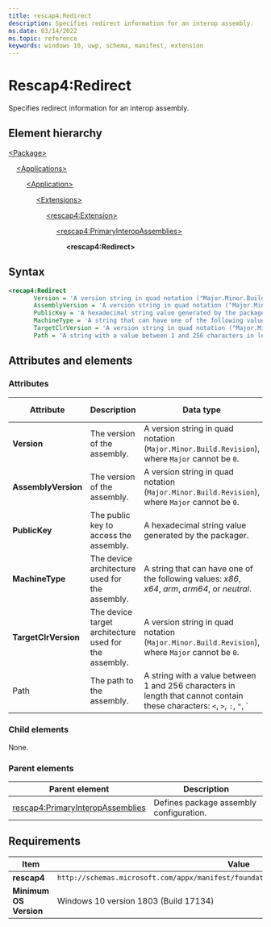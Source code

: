 ```yaml
---
title: rescap4:Redirect
description: Specifies redirect information for an interop assembly.
ms.date: 03/14/2022
ms.topic: reference
keywords: windows 10, uwp, schema, manifest, extension 
---
```


# Rescap4:Redirect

Specifies redirect information for an interop assembly.

## Element hierarchy

[\<Package\>](element-package.md)

&nbsp;&nbsp;&nbsp;&nbsp;[\<Applications\>](element-applications.md)

&nbsp;&nbsp;&nbsp;&nbsp; &nbsp;&nbsp;&nbsp;&nbsp;[\<Application\>](element-application.md)

&nbsp;&nbsp;&nbsp;&nbsp; &nbsp;&nbsp;&nbsp;&nbsp; &nbsp;&nbsp;&nbsp;&nbsp;[\<Extensions\>](element-1-extensions.md)

&nbsp;&nbsp;&nbsp;&nbsp; &nbsp;&nbsp;&nbsp;&nbsp; &nbsp;&nbsp;&nbsp;&nbsp; &nbsp;&nbsp;&nbsp;&nbsp;[\<rescap4:Extension\>](element-rescap4-extension.md)

&nbsp;&nbsp;&nbsp;&nbsp; &nbsp;&nbsp;&nbsp;&nbsp; &nbsp;&nbsp;&nbsp;&nbsp; &nbsp;&nbsp;&nbsp;&nbsp; &nbsp;&nbsp;&nbsp;&nbsp;[\<rescap4:PrimaryInteropAssemblies\>](element-rescap4-primaryinteropassemblies.md)

&nbsp;&nbsp;&nbsp;&nbsp; &nbsp;&nbsp;&nbsp;&nbsp; &nbsp;&nbsp;&nbsp;&nbsp; &nbsp;&nbsp;&nbsp;&nbsp; &nbsp;&nbsp;&nbsp;&nbsp; &nbsp;&nbsp;&nbsp;&nbsp;**\<rescap4:Redirect\>**

## Syntax

```xml
<recap4:Redirect
       Version = 'A version string in quad notation ("Major.Minor.Build.Revision"), where Major cannot be 0.'
       AssemblyVersion = 'A version string in quad notation ("Major.Minor.Build.Revision"), where Major cannot be 0.'
       PublicKey = 'A hexadecimal string value generated by the packager.'
       MachineType = 'A string that can have one of the following values: "x86", "x64", "arm", "arm64", or "neutral".'
       TargetClrVersion = 'A version string in quad notation ("Major.Minor.Build.Revision"), where Major cannot be 0.'
       Path = 'A string with a value between 1 and 256 characters in length that cannot contain these characters: <, >, :, ", |, ?, or *.' />
```

## Attributes and elements

### Attributes

| Attribute | Description | Data type | Required | Default value |
|-|-|-|-|-|
| **Version** | The version of the assembly. | A version string in quad notation (`Major.Minor.Build.Revision`), where `Major` cannot be `0`. | Yes |  |
| **AssemblyVersion** | The version of the assembly. | A version string in quad notation (`Major.Minor.Build.Revision`), where `Major` cannot be `0`. | Yes |  |
| **PublicKey** | The public key to access the assembly. | A hexadecimal string value generated by the packager. | Yes |  |
| **MachineType** | The device architecture used for the assembly. | A string that can have one of the following values: *x86*, *x64*, *arm*, *arm64*, or *neutral*. | Yes |  |
| **TargetClrVersion** | The device target architecture used for the assembly. | A version string in quad notation (`Major.Minor.Build.Revision`), where `Major` cannot be `0`. | Yes |  |
| Path | The path to the assembly. | A string with a value between 1 and 256 characters in length that cannot contain these characters: `<`, `>`, `:`, `"`, `|`, `?`, or `*`. | Yes |  |

### Child elements

None.

### Parent elements

| Parent element | Description |
|-|-|
| [rescap4:PrimaryInteropAssemblies](element-rescap4-primaryinteropassemblies.md) | Defines package assembly configuration. |

## Requirements

| Item | Value |
|--|--|
| **rescap4** | `http://schemas.microsoft.com/appx/manifest/foundation/windows10/restrictedcapabilities/4` |
| **Minimum OS Version** | Windows 10 version 1803 (Build 17134) |
